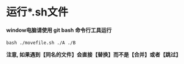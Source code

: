 # 运行*.sh文件

#### window电脑请使用 git bash 命令行工具运行

`bash ./movefile.sh ./A ./B`

__注意, 如果遇到【同名的文件】会直接【替换】而不是【合并】或者【跳过】__